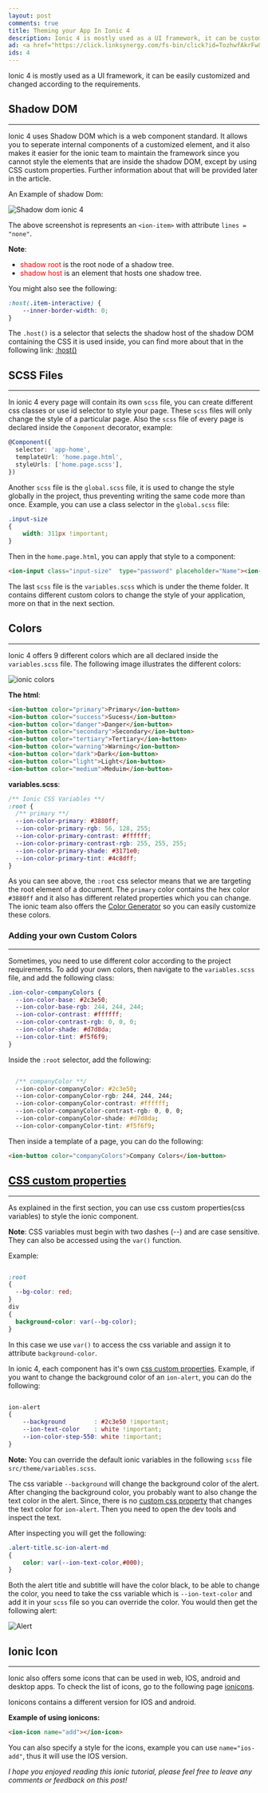 ```yaml
---
layout: post
comments: true
title: Theming your App In Ionic 4
description: Ionic 4 is mostly used as a UI framework, it can be customized according to the requirements. In this ionic tutorial, we will learn how to theme the ionic app.
ad: <a href="https://click.linksynergy.com/fs-bin/click?id=TozhwfAkrFw&offerid=467035.495&subid=0&type=4"><IMG border="0"   alt="Introduction to TensorFlow for AI, ML, and DL." src="https://ad.linksynergy.com/fs-bin/show?id=TozhwfAkrFw&bids=467035.495&subid=0&type=4&gridnum=16"></a>
ids: 4
---
```


<p class="message"> 
Ionic 4 is mostly used as a UI framework, it can be easily customized and changed according to the requirements.
</p>

## Shadow DOM
---

Ionic 4 uses Shadow DOM which is a web component standard. It allows you to seperate internal components of a customized element, and it also makes it easier for the ionic team to maintain the framework since you cannot style the elements that are inside the shadow DOM, except by using CSS custom properties. Further information about that will be provided later in the article.

An Example of shadow Dom:

<img src="/images/shadowdom.png" alt="Shadow dom ionic 4">

The above screenshot is represents an `<ion-item>` with attribute `lines = "none"`.

**Note**:
* <span style='color:red'>shadow root</span> is the root node of a shadow tree.
* <span style='color:red'>shadow host</span> is an element that hosts one shadow tree.

You might also see the following:

```css
:host(.item-interactive) {
    --inner-border-width: 0;
}
```
The `.host()` is a selector that selects the shadow host of the shadow DOM containing the CSS it is used inside, you can find more about that in the following link: [:host()](https://developer.mozilla.org/en-US/docs/Web/CSS/:host())

## SCSS Files
---

In ionic 4 every page will contain its own `scss` file, you can create different css classes or use id selector to style your page. These `scss` files will only change the style of a particular page. Also the `scss` file of every page is declared inside the `Component` decorator, example:

```typescript
@Component({
  selector: 'app-home',
  templateUrl: 'home.page.html',
  styleUrls: ['home.page.scss'],
})
```

Another `scss` file is the `global.scss` file, it is used to change the style globally in the project, thus preventing writing the same code more than once. Example, you can use a class selector in the `global.scss` file:

```css
.input-size
{
    width: 311px !important;
}
```

Then in the `home.page.html`, you can apply that style to a component:

```html
<ion-input class="input-size"  type="password" placeholder="Name"><ion-input>
```
The last `scss` file is the `variables.scss` which is under the theme folder. It contains different custom colors to change the style of your application, more on that in the next section.

## Colors
----

Ionic 4 offers 9 different colors which are all declared inside the `variables.scss` file. The following image illustrates the different colors:

<img src="/images/colors.png" alt="ionic colors">

**The html**:

```html
<ion-button color="primary">Primary</ion-button>
<ion-button color="success">Sucess</ion-button>
<ion-button color="danger">Danger</ion-button>
<ion-button color="secondary">Secondary</ion-button>
<ion-button color="tertiary">Tertiary</ion-button>
<ion-button color="warning">Warning</ion-button>
<ion-button color="dark">Dark</ion-button>
<ion-button color="light">Light</ion-button>
<ion-button color="medium">Meduim</ion-button>
```

**variables.scss**:

```css
/** Ionic CSS Variables **/
:root {
  /** primary **/
  --ion-color-primary: #3880ff;
  --ion-color-primary-rgb: 56, 128, 255;
  --ion-color-primary-contrast: #ffffff;
  --ion-color-primary-contrast-rgb: 255, 255, 255;
  --ion-color-primary-shade: #3171e0;
  --ion-color-primary-tint: #4c8dff;
}

```

As you can see above, the `:root` css selector means that we are targeting the root element of a document. The `primary` color contains the hex color `#3880ff` and it also has different related properties which you can change. The ionic team also offers the [Color Generator](https://ionicframework.com/docs/theming/color-generator) so you can easily customize these colors.

### Adding your own Custom Colors
---

Sometimes, you need to use different color according to the project requirements. To add your own colors, then navigate to the `variables.scss` file, and add the following class:

```css
.ion-color-companyColors {
  --ion-color-base: #2c3e50;
  --ion-color-base-rgb: 244, 244, 244;
  --ion-color-contrast: #ffffff;
  --ion-color-contrast-rgb: 0, 0, 0;
  --ion-color-shade: #d7d8da;
  --ion-color-tint: #f5f6f9;
}
```

Inside the `:root` selector, add the following:

```css

  /** companyColor **/
  --ion-color-companyColor: #2c3e50;
  --ion-color-companyColor-rgb: 244, 244, 244;
  --ion-color-companyColor-contrast: #ffffff;
  --ion-color-companyColor-contrast-rgb: 0, 0, 0;
  --ion-color-companyColor-shade: #d7d8da;
  --ion-color-companyColor-tint: #f5f6f9;
  ```
  Then inside a template of a page, you can do the following:

  ```html
  <ion-button color="companyColors">Company Colors</ion-button>
  ```

## <a href="#css-custom-properties" style="color:black;">CSS custom properties</a>
---

As explained in the first section, you can use css custom properties(css variables) to style the ionic component.

**Note**: CSS variables must begin with two dashes (--) and are case sensitive. They can also be accessed using the `var()` function.

Example:

```css

:root 
{
  --bg-color: red;  
}
div 
{
  background-color: var(--bg-color);  
}

```
In this case we use `var()` to access the css variable and assign it to attribute `background-color`.

In ionic 4, each component has it's own [css custom properties](https://ionicframework.com/docs/theming/css-variables#component-variables). Example, if you want to change the background color of an `ion-alert`, you can do the following:

```css

ion-alert
{
    --background        : #2c3e50 !important;
    --ion-text-color    : white !important;
    --ion-color-step-550: white !important;
}

```
**Note:** You can override the default ionic variables in the following `scss` file `src/theme/variables.scss`.

The css variable `--background` will change the background color of the alert. After changing the background color, you probably want to also change the text color in the alert. Since, there is no [custom css property](https://ionicframework.com/docs/api/alert#css-custom-properties) that changes the text color for `ion-alert`. Then you need to open the dev tools and inspect the text.

After inspecting you will get the following:

```css
.alert-title.sc-ion-alert-md 
{
    color: var(--ion-text-color,#000);
}
```

Both the alert title and subtitle will have the color black, to be able to change the color, you need to take the css variable which is `--ion-text-color` and add it in your `scss` file so you can override the color. You would then get the following alert:

<img src="/images/alert.png" alt="Alert">

## Ionic Icon
---

Ionic also offers some icons that can be used in web, IOS, android and desktop apps. To check the list of icons, go to the following page [ionicons](https://ionicons.com/).

Ionicons contains a different version for IOS and android.

**Example of using ionicons:**

```html
<ion-icon name="add"></ion-icon>
```
You can also specify a style for the icons, example you can use `name="ios-add"`, thus it will use the IOS version.

*I hope you enjoyed reading this ionic tutorial, please feel free to leave any comments or feedback on this post!*